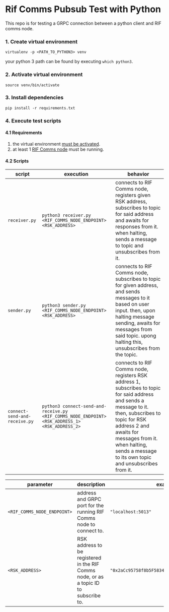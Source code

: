 # Rif Comms Pubsub Test with Python

This repo is for testing a GRPC connection between a python client and RIF comms node.

### 1. Create virtual environment
```shell script
virtualenv -p <PATH_TO_PYTHON3> venv
```

your python 3 path can be found by executing `which python3`. 

### 2. Activate virtual environment
```shell script
source venv/bin/activate
```

### 3. Install dependencies
```shell script
pip install -r requirements.txt
```

### 4. Execute test scripts
#### 4.1 Requirements
1. the virtual environment [must be activated](#2-Activate-virtual-environment).
2. at least 1 [RIF Comms node](https://github.com/rsksmart/rif-communications-pubsub-node/) must be running.

#### 4.2 Scripts
| script                        | execution                                                                                       | behavior                                                                                                                                                                                                                                                                   |
| ----------------------------- | ----------------------------------------------------------------------------------------------- | -------------------------------------------------------------------------------------------------------------------------------------------------------------------------------------------------------------------------------------------------------------------------- |
| `receiver.py`                 | `python3 receiver.py <RIF_COMMS_NODE_ENDPOINT> <RSK_ADDRESS>`                                   | connects to RIF Comms node, registers given RSK address, subscribes to topic for said address and awaits for responses from it. when halting, sends a message to topic and unsubscribes from it.                                                                           |
| `sender.py`                   | `python3 sender.py <RIF_COMMS_NODE_ENDPOINT> <RSK_ADDRESS>`                                     | connects to RIF Comms node, subscribes to topic for given address, and sends messages to it based on user input. then, upon halting message sending, awaits for messages from said topic. upong halting this, unsubscribes from the topic.                                 |
| `connect-send-and-receive.py` | `python3 connect-send-and-receive.py <RIF_COMMS_NODE_ENDPOINT> <RSK_ADDRESS_1> <RSK_ADDRESS_2>` | connects to RIF Comms node, registers RSK address 1, subscribes to topic for said address and sends a message to it. then, subscribes to topic for RSK address 2 and awaits for messages from it. when halting, sends a message to its own topic and unsubscribes from it. |

| parameter                   | description                                                                           | example                                                   |
| --------------------------- | --------------------------------------------------------------------------------------| --------------------------------------------------------- |
| `<RIF_COMMS_NODE_ENDPOINT>` | address and GRPC port for the running RIF Comms node to connect to.                   | `"localhost:5013"`                                        |
| `<RSK_ADDRESS>`             | RSK address to be registered in the RIF Comms node, or as a topic ID to subscribe to. | `"0x2aCc95758f8b5F583470bA265Eb685a8f45fC9D5"`            |
